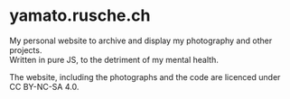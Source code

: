 # yamato.rusche.ch

My personal website to archive and display my photography and other projects.  
Written in pure JS, to the detriment of my mental health.  

The website, including the photographs and the code are licenced under CC BY-NC-SA 4.0.
